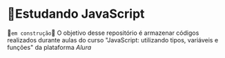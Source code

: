 # 📑Estudando JavaScript
🚧`em construção`🚧
O objetivo desse repositório é armazenar códigos realizados durante aulas do curso "JavaScript: utilizando tipos, variáveis e funções" da plataforma _Alura_
